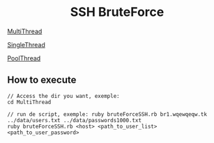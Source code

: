 <h1 align="center">SSH BruteForce</h1>

[MultiThread](MultiThread)

[SingleThread](SingleThread)

[PoolThread](PoolThread)


## How to execute
```
// Access the dir you want, exemple:
cd MultiThread

// run de script, exemple: ruby bruteForceSSH.rb br1.wqewqeqw.tk ../data/users.txt ../data/passwords1000.txt
ruby bruteForceSSH.rb <host> <path_to_user_list> <path_to_user_password>

```

